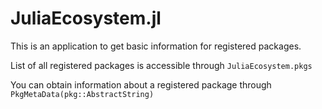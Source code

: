 # JuliaEcosystem.jl

This is an application to get basic information for registered packages.

List of all registered packages is accessible through `JuliaEcosystem.pkgs`

You can obtain information about a registered package through `PkgMetaData(pkg::AbstractString)`
